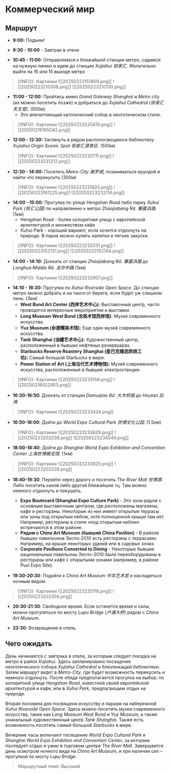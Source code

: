 # Коммерческий мир

## Маршрут

- **9:00:** Подъем!

- **9:30 - 10:00** - Завтрак в отеле
  
- **10:45 - 11:00:** Отправляемся к ближайшей станции метро, садимся на нужную линию и едем до станции *Xujiahui 徐家汇*. Желательно выйти на 16 или 15 выходе метро
> [!INFO]- Картинки
> ![[20250223151809.png]]
> ![[20250223210308.png]]
> ![[20250223210130.png]]

- **11:00 - 12:00:** Пройтись мимо *Grand Gateway Shanghai* и *Metro city* (их можно посетить позже) и добраться до *Xujiahui Cathedral (徐家汇天主堂)*. (500м)
    - Это впечатляющий католический собор в неоготическом стиле.
> [!INFO]- Картинки
> ![[20250223220410.png]]
> ![[20250216165042.png]]

- **12:00 - 12:30:** Заглянуть в рядом распологающеюся библиотеку *Xujiahui Origin Scenic Spot 徐家汇源景区*. (500м)
> [!INFO]- Картинки
> ![[20250223220711.png]]
> ![[20250223231212.png]]

- **12:30 - 14:00:** Посетить *Metro-City 美罗城*, позаниматься ерундой и найти что перекусить (300м)
> [!INFO]- Картинки
> ![[20250223231820.png]]
> ![[20250223161225.png]]
> ![[20250223232114.png]]

- **14:00 - 15:00:** Прогулка по улице *Hengshan Road* либо парку *Xuhui Park (徐汇公园)* по направлению к метро *Zhaojiabang Rd. 肇嘉浜路*. (1км)
	- Hengshan Road - более колоритная улица с европейской архитектурой и множеством кафе
	- Xuhui Park - хороший вариант, если хочется отдохнуть на природе. В парке можно купить напитки и легкие закуски.
> [!INFO]- Картинки
> ![[20250223232331.png]]
> ![[20250223152131.png]]
> ![[20250223152144.png]]

- **14:00 - 14:10:** Доехать от станции *Zhaojiabang Rd. 肇嘉浜路* до *Longhua Middle Rd. 龙华中路* (1км)
> [!INFO]- Картинки
> ![[20250223232907.png]]

- **14:10 - 16:30:** Прогулка по *Xuhui Riverside Open Space*. До станции метро можно добрать и на такси от берега, если будет уж слишком лень. (3км)
	- **West Bund Art Center (西岸艺术中心):** Выставочный центр, часто проводятся интересные мероприятия и выставки.
	- **Long Museum West Bund (龙美术馆西岸馆):** Музей современного искусства.
	- **Yuz Museum (余德耀美术馆):** Еще один музей современного искусства.
	- **Tank Shanghai (油罐艺术中心):** Художественный центр, расположенный в бывших нефтяных резервуарах.
	- **Starbucks Reserve Roastery Shanghai (星巴克臻选烘焙工坊):** Самый большой Starbucks в мире.
	- **Power Station of Art (上海当代艺术博物馆):** Музей современного искусства, расположенный в бывшей электростанции.
> [!INFO]- Картинки
> ![[20250223233156.png]]
> ![[20250216022953.png]]

- **16:30-16:50**: Доехать от станции *Damuqiao Rd. 大木桥路* до *Houtan 后滩*
> [!INFO]- Картинки
> ![[20250223233424.png]]

- **16:50-18:00**: Дойти до *World Expo Cultural Park 世博文化公园*. (1.5км)
> [!INFO]- Картинки
> ![[20250223233629.png]]
> ![[20250223202038.png]]
> ![[20250223234549.png]]

- **18:00-18:40**: Дойти до *Shanghai World Expo Exhibition and Convention Center 上海世博展览馆*. (1км)
> [!INFO]- Картинки
> ![[20250223233825.png]]
> ![[20250223202226.png]]

- **18:40-19:30**: Перейти через дорогу и посетить *The River Mall 世博源*. Либо посетить какой либо другой ближайшее тц. Там можно немного отдохнуть и покушать.
	- **Expo Boulevard (Shanghai Expo Culture Park)** - Это зона рядом с основным выставочным центром, где расположены магазины, кафе и рестораны. Некоторые из них имеют открытые террасы или зоны под открытым небом, хотя полноценной крыши там нет. Например, рестораны в стиле «под открытым небом» встречаются в этом районе.
	- **Рядом с China Art Museum (бывший China Pavilion)** - В районе бывших павильонов Экспо-2010 есть рестораны с террасами. Например, на крыше некоторых зданий или в садовых зонах.
	- **Corporate Pavilions Converted to Dining** - Некоторые бывшие национальные павильоны Экспо-2010 были переоборудованы в рестораны или кафе с открытыми зонами (например, в районе Puxi Expo Site).

- **19:30-20:30**: Подойти к *China Art Museum 中华艺术宫* и насладиться ночным видом.
> [!INFO]- Картинки
> ![[20250223235116.png]]
> ![[20250223202356.png]]

- **20:30-21:30**: Свободное время. Если останется время и силы, можно прогуляться по мосту *Lupu Bridge (卢浦大桥)* рядом с *China Art Museum*.

- **22:30:** Возвращение в отель.

## Чего ожидать

День начинается с завтрака в отеле, за которым следует поездка на метро в район *Xujiahui*. Здесь запланировано посещение неоготического собора *Xujiahui Cathedral* и близлежащей библиотеки. Затем маршрут ведет в *Metro-City*, где будет возможность перекусить и немного отдохнуть. После обеда предполагается прогулка на выбор: по колоритной улице *Hengshan Road*, известной своей европейской архитектурой и кафе, или в *Xuhui Park*, предлагающем отдых на природе.

Вторая половина дня посвящена искусству и паркам на набережной *Xuhui Riverside Open Space*. Здесь можно посетить музеи современного искусства, такие как *Long Museum West Bund и Yuz Museum*, а также уникальный художественный центр *Tank Shanghai*. Также есть возможность посетить самый большой *Starbucks* в мире.

Вечерние часы включают посещение *World Expo Cultural Park* и *Shanghai World Expo Exhibition and Convention Center*, за которым последует отдых и ужин в торговом центре *The River Mall*. Завершается день осмотром ночного вида на *China Art Museum*, и при наличии сил – прогулкой по мосту *Lupu Bridge*.

 >Маршрутный темп: Высокий
